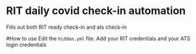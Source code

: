 # RIT daily covid check-in automation
Fills out both RIT ready check-in and ats check-in

#How to use
Edit the `hidden.yml` file. Add your RIT credentials and your ATS login credentials